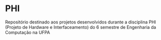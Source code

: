 # PHI
Repositório destinado aos projetos desenvolvidos durante a disciplina PHI (Projeto de Hardware e Interfaceamento) do 6 semestre de Engenharia da Computação na UFPA
